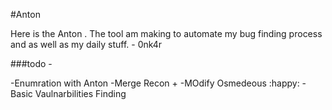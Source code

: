 #Anton 

Here is the Anton . The tool am making to automate my bug finding process and as well as my daily stuff. - 0nk4r 

###todo -

-Enumration with Anton 
-Merge Recon + 
-MOdify Osmedeous  :happy:
-Basic Vaulnarbilities Finding 
